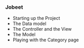 ### Jobeet
- Starting up the Project
- The Data model
- The Controller and the View
- The Model
- Playing with the Category page